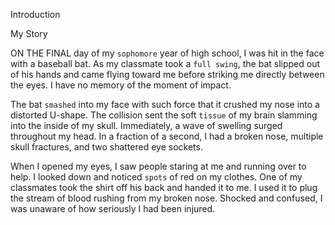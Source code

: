 Introduction

My Story

ON THE FINAL day of my `sophomore` year of high school, I was hit in
the face with a baseball bat. As my classmate took a `full swing`, the
bat slipped out of his hands and came flying toward me before striking
me directly between the eyes. I have no memory of the moment of
impact.

The bat `smashed` into my face with such force that it crushed my
nose into a distorted U-shape. The collision sent the soft `tissue` of my
brain slamming into the inside of my skull. Immediately, a wave of
swelling surged throughout my head. In a fraction of a second, I had a
broken nose, multiple skull fractures, and two shattered eye sockets.

When I opened my eyes, I saw people staring at me and running
over to help. I looked down and noticed `spots` of red on my clothes.
One of my classmates took the shirt off his back and handed it to me. I
used it to plug the stream of blood rushing from my broken nose.
Shocked and confused, I was unaware of how seriously I had been
injured.
